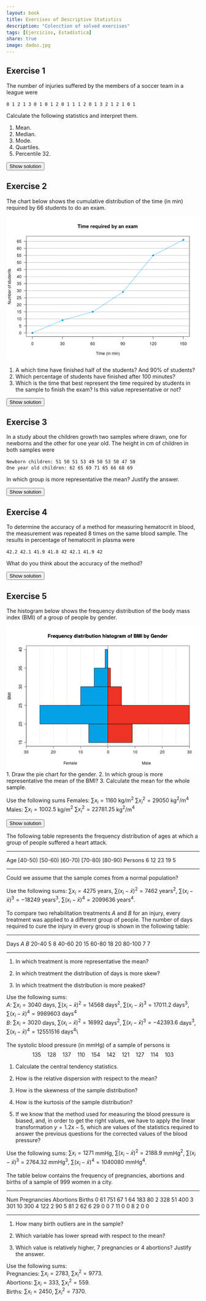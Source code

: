 ```yaml
---
layout: book
title: Exercises of Descriptive Statistics
description: "Colecction of solved exercises"
tags: [Ejercicios, Estadística]
share: true
image: dados.jpg
---
```




## Exercise 1
The number of injuries suffered by the members of a soccer team in a league were


```
0 1 2 1 3 0 1 0 1 2 0 1 1 1 2 0 1 3 2 1 2 1 0 1
```
Calculate the following statistics and interpret them.
1. Mean.
2. Median.
3. Mode.
4. Quartiles.
5. Percentile 32.

<div><button class="solution">Show solution</button></div>
<div id="solution" style="display: none">
1. $\bar x=1.125$ injuries.
2. $Me=1$ injury.
3. $Mo=1$ injury.
4. $Q_1=1$ injury, $Q_2=1$ injury and $Q_3=2$ injuries.
5. $P_{32}=1$ injury.
</div>

## Exercise 2
The chart below shows the cumulative distribution of the time (in min) required by 66 students to do an exam.

<img src="img/time_exam-1.png" title="plot of chunk time_exam" alt="plot of chunk time_exam" style="display: block; margin: auto;" />

1.  A which time have finished half of the students? And 90% of students?
2.  Which percentage of students have finished after 100 minutes?
3.  Which is the time that best represent the time required by students in the sample to finish the exam? Is this value representative or not?

<div><button class="solution">Show solution</button></div>
<div id="solution" style="display: none">
3. $\bar x=75$ min, $s=51.2348$ min and $cv=0.6831$.
</div>

## Exercise 3
In a study about the children growth two samples where drawn, one for newborns and the other for one year old. The height in cm of children in both samples were


```
Newborn children: 51 50 51 53 49 50 53 50 47 50 
One year old children: 62 65 69 71 65 66 68 69
```
In which group is more representative the mean? Justify the answer.

<div><button class="solution">Show solution</button></div>
<div id="solution" style="display: none">
Newborn children: $\bar x=50.4$ min, $s_x=1.6852$ min and $cv_x=0.0334$.<br/>
One year old children:  $\bar y=66.875$ min, $s_y=2.7128$ min and $cv_y=0.0406$.
</div>

## Exercise 4
To determine the accuracy of a method for measuring hematocrit in blood, the measurement was repeated 8 times on the same blood sample. The results in percentage of hematocrit in plasma were


```
42.2 42.1 41.9 41.8 42 42.1 41.9 42
```
What do you think about the accuracy of the method?

<div><button class="solution">Show solution</button></div>
<div id="solution" style="display: none">
$\bar x=42$ min, $s=0.1225$ min and $cv=0.0029$.
</div>

## Exercise 5
The histogram below shows the frequency distribution of the body mass index (BMI) of a group of people by gender.

<img src="img/bmi_gender-1.png" title="plot of chunk bmi_gender" alt="plot of chunk bmi_gender" style="display: block; margin: auto;" />
1.  Draw the pie chart for the gender.
2.  In which group is more representative the mean of the BMI?
3.  Calculate the mean for the whole sample.

Use the following sums
Females: $\sum x_i=1160$ kg/m$^2$ $\sum x_i^2=29050$ kg$^2$/m$^4$
Males: $\sum x_i=1002.5$ kg/m$^2$ $\sum x_i^2=22781.25$ kg$^2$/m$^4$

<div><button class="solution">Show solution</button></div>
<div id="solution" style="display: none">
1. 
<img src="img/piechart_bmi_gender-1.png" title="plot of chunk piechart_bmi_gender" alt="plot of chunk piechart_bmi_gender" style="display: block; margin: auto;" />

2. Females: $\bar x=24.1667$ min, $s_x=4.6022$ min and $cv_x=0.1904$.<br/>
Males:  $\bar y=22.2778$ min, $s_y=3.1545$ min and $cv_y=0.1416$.<br/>
3. $\bar z=23.2527$.
</div>

The following table represents the frequency distribution of ages at
which a group of people suffered a heart attack.

  --------- ---------- ---------- ---------- ---------- ----------
  Age        \[40-50)   \[50-60)   \[60-70)   \[70-80)   \[80-90)
  Persons       6          12         23         19         5
  --------- ---------- ---------- ---------- ---------- ----------

Could we assume that the sample comes from a normal population?

Use the following sums: $\sum x_i= 4275$ years,
$\sum (x_i-\bar x)^2=7462$ years$^2$, $\sum (x_i-\bar x)^3=-18249$
years$^3$, $\sum (x_i-\bar x)^4=2099636$ years$^4$.

To compare two rehabilitation treatments $A$ and $B$ for an injury,
every treatment was applied to a different group of people. The number
of days required to cure the injury in every group is shown in the
following table:

  -------- ----- -----
  Days       $A$   $B$
  20-40        5     8
  40-60       20    15
  60-80       18    20
  80-100       7     7
  -------- ----- -----

1.  In which treatment is more representative the mean?

2.  In which treatment the distribution of days is more skew?

3.  In which treatment the distribution is more peaked?

Use the following sums:\
$A$: $\sum x_i= 3040$ days, $\sum (x_i-\bar x)^2=14568$ days$^2$,
$\sum (x_i-\bar x)^3=17011.2$ days$^3$, $\sum
(x_i-\bar x)^4=9989603$ days$^4$\
$B$: $\sum x_i= 3020$ days, $\sum (x_i-\bar x)^2=16992$ days$^2$,
$\sum (x_i-\bar x)^3=-42393.6$ days$^3$, $\sum
(x_i-\bar x)^4=12551516$ days$^4$\

The systolic blood pressure (in mmHg) of a sample of persons is
$$135\quad 128\quad 137\quad 110\quad 154\quad 142\quad 121\quad 127\quad 114\quad 103$$

1.  Calculate the central tendency statistics.

2.  How is the relative dispersion with respect to the mean?

3.  How is the skewness of the sample distribution?

4.  How is the kurtosis of the sample distribution?

5.  If we know that the method used for measuring the blood pressure is
    biased, and, in order to get the right values, we have to apply the
    linear transformation $y=1.2x-5$, which are values of the statistics
    required to answer the previous questions for the corrected values
    of the blood pressure?

Use the following sums: $\sum x_i= 1271$ mmHg,
$\sum (x_i-\bar x)^2=2188.9$ mmHg$^2$, $\sum (x_i-\bar x)^3=2764.32$
mmHg$^3$, $\sum (x_i-\bar x)^4=1040080$ mmHg$^4$.

The table below contains the frequency of pregnancies, abortions and
births of a sample of 999 women in a city.

  ----- ------------- ----------- --------
   Num    Pregnancies   Abortions   Births
    0              61         751       67
    1              64         183       80
    2             328          51      400
    3             301          10      300
    4             122           2       90
    5              81           2       62
    6              29           0        0
    7              11           0        0
    8               2           0        0
  ----- ------------- ----------- --------

1.  How many birth outliers are in the sample?

2.  Which variable has lower spread with respect to the mean?

3.  Which value is relatively higher, 7 pregnancies or 4 abortions?
    Justify the answer.

Use the following sums:\
Pregnancies: $\sum x_i= 2783$, $\sum x_i^2=9773$.\
Abortions: $\sum x_i= 333$, $\sum x_i^2=559$.\
Births: $\sum x_i= 2450$, $\sum x_i^2=7370$.

